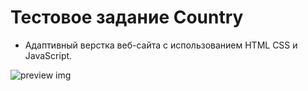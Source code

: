 # Тестовое задание Country

- Адаптивный верстка веб-сайта с использованием HTML CSS и JavaScript.

![preview img](/preview.png)
